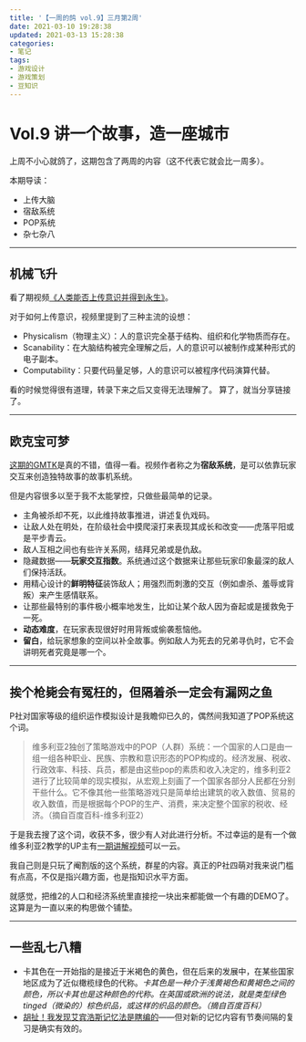 ```yaml
---
title: '【一周的鸽 vol.9】三月第2周'
date: 2021-03-10 19:28:38
updated: 2021-03-13 15:28:38
categories:
- 笔记
tags:
- 游戏设计
- 游戏策划
- 豆知识
---
```

# Vol.9 讲一个故事，造一座城市

上周不小心就鸽了，这期包含了两周的内容（这不代表它就会比一周多）。

本期导读：
- 上传大脑
- 宿敌系统
- POP系统
- 杂七杂八

<!--more-->
----
## 机械飞升

看了期视频[《人类能否上传意识并得到永生》](https://weibo.com/tv/show/1034:4613153087225874)。

对于如何上传意识，视频里提到了三种主流的设想：

- Physicalism（物理主义）：人的意识完全基于结构、组织和化学物质而存在。
- Scanability：在大脑结构被完全理解之后，人的意识可以被制作成某种形式的电子副本。
- Computability：只要代码量足够，人的意识可以被程序代码演算代替。

看的时候觉得很有道理，转录下来之后又变得无法理解了。
算了，就当分享链接了。

----
## 欧克宝可梦

[这期的GMTK](https://www.bilibili.com/video/BV1Cv4y1Z7vE)是真的不错，值得一看。视频作者称之为**宿敌系统**，是可以依靠玩家交互来创造独特故事的故事机系统。

但是内容很多以至于我不太能掌控，只做些最简单的记录。

- 主角被杀却不死，以此维持故事推进，讲述复仇戏码。
- 让敌人处在明处，在阶级社会中摸爬滚打来表现其成长和改变——虎落平阳或是平步青云。
- 敌人互相之间也有些许关系网，结拜兄弟或是仇敌。
- 隐藏数据——**玩家交互指数**。系统通过这个数据来让那些玩家印象最深的敌人们保持活跃。
- 用精心设计的**鲜明特征**装饰敌人；用强烈而刺激的交互（例如虐杀、羞辱或背叛）来产生感情联系。
- 让那些最特别的事件极小概率地发生，比如让某个敌人因为奋起或是援救免于一死。
- **动态难度**，在玩家表现很好时用背叛或偷袭惹恼他。
- **留白**，给玩家想象的空间以补全故事。例如敌人为死去的兄弟寻仇时，它不会讲明死者究竟是哪一个。

----
## 挨个枪毙会有冤枉的，但隔着杀一定会有漏网之鱼

P社对国家等级的组织运作模拟设计是我瞻仰已久的，偶然间我知道了POP系统这个词。

> 维多利亚2独创了策略游戏中的POP（人群）系统：一个国家的人口是由一组一组各种职业、民族、宗教和意识形态的POP构成的。经济发展、税收、行政效率、科技、兵员，都是由这些pop的素质和收入决定的，维多利亚2进行了比较简单的现实模拟，从宏观上刻画了一个国家各部分人民都在分别干些什么。它不像其他一些策略游戏只是简单给出建筑的收入数值、贸易的收入数值，而是根据每个POP的生产、消费，来决定整个国家的税收、经济。（摘自百度百科-维多利亚2）

于是我去搜了这个词，收获不多，很少有人对此进行分析。不过幸运的是有一个做维多利亚2教学的UP主有[一期讲解视频](https://www.bilibili.com/video/BV1hx41187hk)可以一云。

我自己则是只玩了阉割版的这个系统，群星的内容。真正的P社四萌对我来说门槛有点高，不仅是指兴趣方面，也是指知识水平方面。

就感觉，把维2的人口和经济系统里直接挖一块出来都能做一个有趣的DEMO了。这算是为一直以来的构思做个铺垫。

----
## 一些乱七八糟

- 卡其色在一开始指的是接近于米褐色的黄色，但在后来的发展中，在某些国家地区成为了近似橄榄绿色的代称。*卡其色是一种介于浅黄褐色和黄褐色之间的颜色，所以卡其也是这种颜色的代称。在英国或欧洲的说法，就是类型绿色tinged（微染的）棕色织品，或这样的织品的颜色。（摘自百度百科）*
- [胡扯！我发现艾宾浩斯记忆法是瞎编的](https://www.bilibili.com/video/BV1Qv411h7KZ)——但对新的记忆内容有节奏间隔的复习是确实有效的。